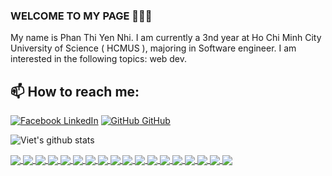 ### WELCOME TO MY PAGE 👋👋👋
My name is Phan Thi Yen Nhi. I am currently a 3nd year at Ho Chi Minh City University of Science ( HCMUS ), majoring in Software engineer. I am interested in the following topics: web dev.<br>
## 📫 How to reach me: 

[![Facebook](https://i.stack.imgur.com/gVE0j.png) LinkedIn]([https://www.linkedin.com/in/vietnguyen-tum/](https://www.linkedin.com/in/y%E1%BA%BFn-nhi-phan-835694246/)) [![GitHub](https://i.stack.imgur.com/tskMh.png) GitHub](https://github.com/ptynhi99/) 



![Viet's github stats](https://github-readme-stats-git-masterrstaa-rickstaa.vercel.app/api?username=ptynhi99&show_icons=true&theme=tokyonight&hide=contribs,prs,issues)

<a href="https://github.com/uvipen/QuickDraw/">
  <!-- Change the `github-readme-stats.anuraghazra1.vercel.app` to `github-readme-stats.vercel.app`  -->
  <img align="center" src="https://github-readme-stats.anuraghazra1.vercel.app/api/pin/?username=uvipen&repo=QuickDraw&theme=radical" />
</a>    
<a href="https://github.com/uvipen/ASCII-generator/">
  <!-- Change the `github-readme-stats.anuraghazra1.vercel.app` to `github-readme-stats.vercel.app`  -->
  <img align="center" src="https://github-readme-stats.anuraghazra1.vercel.app/api/pin/?username=uvipen&repo=ASCII-generator&theme=merko" />
</a>

<a href="https://github.com/uvipen/Super-mario-bros-A3C-pytorch/">
  <!-- Change the `github-readme-stats.anuraghazra1.vercel.app` to `github-readme-stats.vercel.app`  -->
  <img align="center" src="https://github-readme-stats.anuraghazra1.vercel.app/api/pin/?username=uvipen&repo=Super-mario-bros-A3C-pytorch&theme=gruvbox" />
</a>    
<a href="https://github.com/uvipen/Super-mario-bros-PPO-pytorch/">
  <!-- Change the `github-readme-stats.anuraghazra1.vercel.app` to `github-readme-stats.vercel.app`  -->
  <img align="center" src="https://github-readme-stats.anuraghazra1.vercel.app/api/pin/?username=uvipen&repo=Super-mario-bros-PPO-pytorch&theme=dark" />
</a>

<a href="https://github.com/uvipen/Flappy-bird-deep-Q-learning-pytorch/">
  <!-- Change the `github-readme-stats.anuraghazra1.vercel.app` to `github-readme-stats.vercel.app`  -->
  <img align="center" src="https://github-readme-stats.anuraghazra1.vercel.app/api/pin/?username=uvipen&repo=Flappy-bird-deep-Q-learning-pytorch&theme=onedark" />
</a>    
<a href="https://github.com/uvipen/Tetris-deep-Q-learning-pytorch/">
  <!-- Change the `github-readme-stats.anuraghazra1.vercel.app` to `github-readme-stats.vercel.app`  -->
  <img align="center" src="https://github-readme-stats.anuraghazra1.vercel.app/api/pin/?username=uvipen&repo=Tetris-deep-Q-learning-pytorch&theme=cobalt" />
</a>

<a href="https://github.com/uvipen/AirGesture/">
  <!-- Change the `github-readme-stats.anuraghazra1.vercel.app` to `github-readme-stats.vercel.app`  -->
  <img align="center" src="https://github-readme-stats.anuraghazra1.vercel.app/api/pin/?username=uvipen&repo=AirGesture&theme=synthwave" />
</a>    
<a href="https://github.com/uvipen/Yolo-v2-pytorch/">
  <!-- Change the `github-readme-stats.anuraghazra1.vercel.app` to `github-readme-stats.vercel.app`  -->
  <img align="center" src="https://github-readme-stats.anuraghazra1.vercel.app/api/pin/?username=uvipen&repo=Yolo-v2-pytorch&theme=highcontrast" />
</a>

<a href="https://github.com/uvipen/Hierarchical-attention-networks-pytorch/">
  <!-- Change the `github-readme-stats.anuraghazra1.vercel.app` to `github-readme-stats.vercel.app`  -->
  <img align="center" src="https://github-readme-stats.anuraghazra1.vercel.app/api/pin/?username=uvipen&repo=Hierarchical-attention-networks-pytorch&theme=dracula" />
</a>    
<a href="https://github.com/uvipen/Photomosaic-generator/">
  <!-- Change the `github-readme-stats.anuraghazra1.vercel.app` to `github-readme-stats.vercel.app`  -->
  <img align="center" src="https://github-readme-stats.anuraghazra1.vercel.app/api/pin/?username=uvipen&repo=Photomosaic-generator&theme=radical" />
</a>

<a href="https://github.com/uvipen/Street-fighter-A3C-ICM-pytorch/">
  <!-- Change the `github-readme-stats.anuraghazra1.vercel.app` to `github-readme-stats.vercel.app`  -->
  <img align="center" src="https://github-readme-stats.anuraghazra1.vercel.app/api/pin/?username=uvipen&repo=Street-fighter-A3C-ICM-pytorch&theme=merko" />
</a>    
<a href="https://github.com/uvipen/SSD-pytorch/">
  <!-- Change the `github-readme-stats.anuraghazra1.vercel.app` to `github-readme-stats.vercel.app`  -->
  <img align="center" src="https://github-readme-stats.anuraghazra1.vercel.app/api/pin/?username=uvipen&repo=SSD-pytorch&theme=gruvbox" />
</a>

<a href="https://github.com/uvipen/Contra-PPO-pytorch/">
  <!-- Change the `github-readme-stats.anuraghazra1.vercel.app` to `github-readme-stats.vercel.app`  -->
  <img align="center" src="https://github-readme-stats.anuraghazra1.vercel.app/api/pin/?username=uvipen&repo=Contra-PPO-pytorch&theme=dark" />
</a>    
<a href="https://github.com/uvipen/Deeplab-pytorch/">
  <!-- Change the `github-readme-stats.anuraghazra1.vercel.app` to `github-readme-stats.vercel.app`  -->
  <img align="center" src="https://github-readme-stats.anuraghazra1.vercel.app/api/pin/?username=uvipen&repo=Deeplab-pytorch&theme=onedark" />
</a>

<a href="https://github.com/uvipen/Character-level-cnn-pytorch/">
  <!-- Change the `github-readme-stats.anuraghazra1.vercel.app` to `github-readme-stats.vercel.app`  -->
  <img align="center" src="https://github-readme-stats.anuraghazra1.vercel.app/api/pin/?username=uvipen&repo=Character-level-cnn-pytorch&theme=cobalt" />
</a>    
<a href="https://github.com/uvipen/Character-level-cnn-tensorflow/">
  <!-- Change the `github-readme-stats.anuraghazra1.vercel.app` to `github-readme-stats.vercel.app`  -->
  <img align="center" src="https://github-readme-stats.anuraghazra1.vercel.app/api/pin/?username=uvipen&repo=Character-level-cnn-tensorflow&theme=synthwave" />
</a>

<a href="https://github.com/uvipen/Very-deep-cnn-pytorch/">
  <!-- Change the `github-readme-stats.anuraghazra1.vercel.app` to `github-readme-stats.vercel.app`  -->
  <img align="center" src="https://github-readme-stats.anuraghazra1.vercel.app/api/pin/?username=uvipen&repo=Very-deep-cnn-pytorch&theme=highcontrast" />
</a>    
<a href="https://github.com/uvipen/Very-deep-cnn-tensorflow/">
  <!-- Change the `github-readme-stats.anuraghazra1.vercel.app` to `github-readme-stats.vercel.app`  -->
  <img align="center" src="https://github-readme-stats.anuraghazra1.vercel.app/api/pin/?username=uvipen&repo=Very-deep-cnn-tensorflow&theme=dracula" />
</a>
